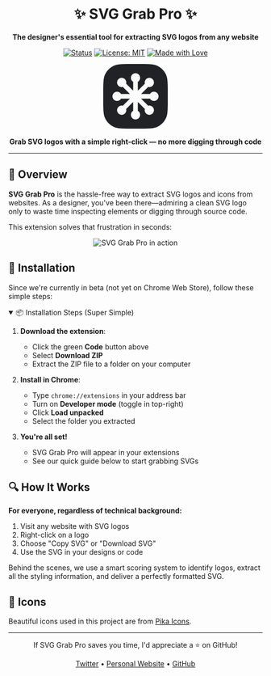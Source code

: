 <div align="center">
  
# ✨ SVG Grab Pro ✨

**The designer's essential tool for extracting SVG logos from any website**

[![Status](https://img.shields.io/badge/status-beta-blueviolet.svg?style=flat-square)](https://github.com/ash-uxi/svg-grab-pro)
[![License: MIT](https://img.shields.io/badge/License-MIT-blue.svg?style=flat-square)](https://opensource.org/licenses/MIT)
[![Made with Love](https://img.shields.io/badge/made%20with-♥-ff69b4.svg?style=flat-square)](https://ashuxi.com)

<img src="https://raw.githubusercontent.com/ash-uxi/svg-grab-pro/main/images/dark/icon128.png" width="128" height="128" alt="SVG Grab Pro Logo">

**Grab SVG logos with a simple right-click — no more digging through code**

</div>

---

## 🌟 Overview

**SVG Grab Pro** is the hassle-free way to extract SVG logos and icons from websites. As a designer, you've been there—admiring a clean SVG logo only to waste time inspecting elements or digging through source code. 

This extension solves that frustration in seconds:

<div align="center">
  <img src="https://raw.githubusercontent.com/ash-uxi/svg-grab-pro/main/images/screenshot.png" width="600" alt="SVG Grab Pro in action">
</div>

## 🚀 Installation

Since we're currently in beta (not yet on Chrome Web Store), follow these simple steps:

<details open>
<summary>📦 Installation Steps (Super Simple)</summary>

1. **Download the extension**:
   - Click the green **Code** button above
   - Select **Download ZIP**
   - Extract the ZIP file to a folder on your computer

2. **Install in Chrome**:
   - Type `chrome://extensions` in your address bar
   - Turn on **Developer mode** (toggle in top-right)
   - Click **Load unpacked**
   - Select the folder you extracted

3. **You're all set!**
   - SVG Grab Pro will appear in your extensions
   - See our quick guide below to start grabbing SVGs

</details>

## 🔍 How It Works

**For everyone, regardless of technical background:**

1. Visit any website with SVG logos
2. Right-click on a logo
3. Choose "Copy SVG" or "Download SVG"
4. Use the SVG in your designs or code

Behind the scenes, we use a smart scoring system to identify logos, extract all the styling information, and deliver a perfectly formatted SVG.

## 🎨 Icons

Beautiful icons used in this project are from [Pika Icons](https://pikaicons.com/).

---

<div align="center">
  <p>If SVG Grab Pro saves you time, I'd appreciate a ⭐ on GitHub!</p>
  <p>
    <a href="https://twitter.com/Ash_uxi">Twitter</a> •
    <a href="https://ashuxi.com">Personal Website</a> •
    <a href="https://github.com/ash-uxi">GitHub</a>
  </p>
</div>